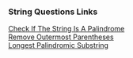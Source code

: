 ### String Questions Links


[Check If The String Is A Palindrome](https://www.codingninjas.com/studio/problems/check-if-the-string-is-a-palindrome_1062633) <br>
[Remove Outermost Parentheses](https://leetcode.com/problems/remove-outermost-parentheses/description/) <br>
[Longest Palindromic Substring](https://leetcode.com/problems/longest-palindromic-substring/description/) <br>
